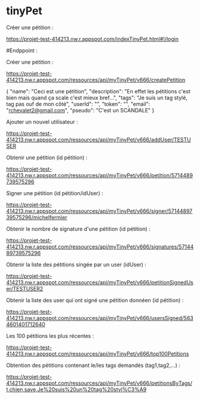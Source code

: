 # tinyPet


Créer une pétition :

https://projet-test-414213.nw.r.appspot.com/indexTinyPet.html#!/login

#Endppoint :

Créer une pétition :

https://projet-test-414213.nw.r.appspot.com/ressources/api/myTinyPet/v666/createPetition

{
"name": "Ceci est une pétition",
"description": "En effet les pétitions c'est bien mais quand ça scale c'est mieux bref...",
"tags": "Je suis un tag stylé, tag pas ouf de mon côté",
"userId": "",
"token": "",
"email": "rchevalet2@gmail.com",
"pseudo": "C'est un SCANDALE"
}

Ajouter un nouvel utilisateur :

https://projet-test-414213.nw.r.appspot.com/ressources/api/myTinyPet/v666/addUser/TESTUSER

Obtenir une pétition (id pétition) :

https://projet-test-414213.nw.r.appspot.com/ressources/api/myTinyPet/v666/petition/5714489739575296

Signer une pétition (id pétition/idUser) :

https://projet-test-414213.nw.r.appspot.com/ressources/api/myTinyPet/v666/signer/5714489739575296/michelfermier

Obtenir le nombre de signature d'une pétition (id pétition) :

https://projet-test-414213.nw.r.appspot.com/ressources/api/myTinyPet/v666/signatures/5714489739575296

Obtenir la liste des pétitions singée par un user (idUser) :

https://projet-test-414213.nw.r.appspot.com/ressources/api/myTinyPet/v666/petitionSignedUser/TESTUSER2

Obtenir la liste des user qui ont signé une pétition donnéen (id pétition) :

https://projet-test-414213.nw.r.appspot.com/ressources/api/myTinyPet/v666/usersSigned/5634601401712640

Les 100 pétitions les plus récentes :

https://projet-test-414213.nw.r.appspot.com/ressources/api/myTinyPet/v666/top100Petitions

Obtention des pétitions contenant le/les tags demandés (tag1,tag2,...) :

https://projet-test-414213.nw.r.appspot.com/ressources/api/myTinyPet/v666/petitionsByTags/t,chien,save,Je%20suis%20un%20tag%20styl%C3%A9
